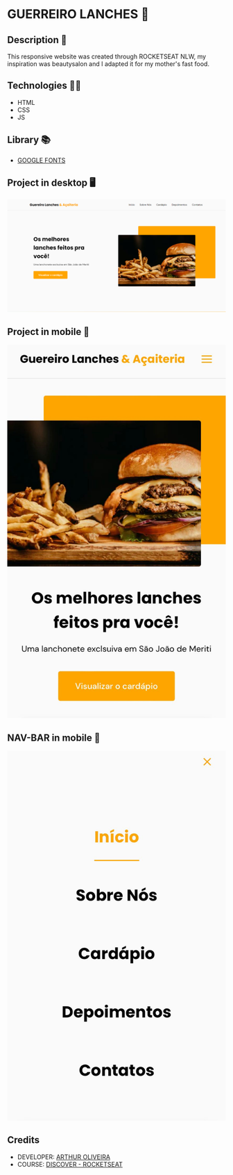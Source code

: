 # GUERREIRO LANCHES 🍔

## Description 📃

This responsive website was created through ROCKETSEAT NLW, my inspiration was beautysalon and I adapted it for my mother's fast food.

## Technologies 👩‍💻

* HTML
* CSS
* JS

## Library 📚

* [GOOGLE FONTS](https://fonts.google.com/)

## Project in desktop 🖥️

![PRINT FROM TOP OF THE PAGE ON DESKTOP](assets/pictures/desktop.png)

## Project in mobile 📱

![PRINT FROM TOP OF THE PAGE ON MOBILE](assets/pictures/mobile.jpeg)

## NAV-BAR in mobile 📱

![PRINT FROM TOP OF THE PAGE ON MOBILE](assets/pictures/nav-bar-mobile.jpeg)

## Credits

* DEVELOPER: [ARTHUR OLIVEIRA](https://github.com/Th-uro)
* COURSE: [DISCOVER - ROCKETSEAT](https://www.rocketseat.com.br/)